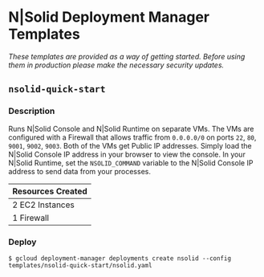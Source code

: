 # N|Solid Deployment Manager Templates

_These templates are provided as a way of getting started. Before using them in production please make the necessary security updates._

## `nsolid-quick-start`

### Description

Runs N|Solid Console and N|Solid Runtime on separate VMs. The VMs are configured with a Firewall that allows traffic from `0.0.0.0/0` on ports `22`, `80`, `9001`, `9002`, `9003`. Both of the VMs get Public IP addresses. Simply load the N|Solid Console IP address in your browser to view the console. In your N|Solid Runtime, set the `NSOLID_COMMAND` variable to the N|Solid Console IP address to send data from your processes.

|     Resources Created         |
|-------------------------------|
|        2 EC2 Instances        |
|           1 Firewall          |

### Deploy

```
$ gcloud deployment-manager deployments create nsolid --config templates/nsolid-quick-start/nsolid.yaml
```
